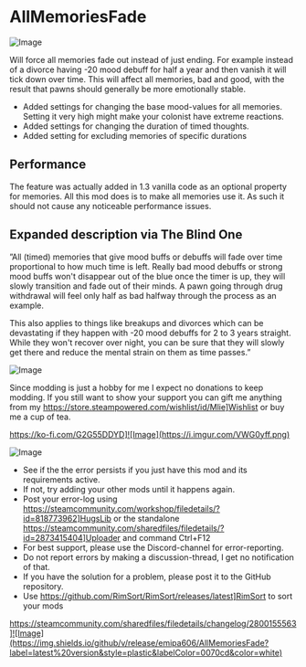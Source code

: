 # AllMemoriesFade

![Image](https://i.imgur.com/iCj5o7O.png)


Will force all memories fade out instead of just ending.
For example instead of a divorce having -20 mood debuff for half a year and then vanish it will tick down over time.
This will affect all memories, bad and good, with the result that pawns should generally be more emotionally stable.

- Added settings for changing the base mood-values for all memories. Setting it very high might make your colonist have extreme reactions.
- Added settings for changing the duration of timed thoughts.
- Added setting for excluding memories of specific durations

## Performance

The feature was actually added in 1.3 vanilla code as an optional property for memories. All this mod does is to make all memories use it. As such it should not cause any noticeable performance issues.

## Expanded description via The Blind One

”All (timed) memories that give mood buffs or debuffs will fade over time proportional to how much time is left. Really bad mood debuffs or strong mood buffs won't disappear out of the blue once the timer is up, they will slowly transition and fade out of their minds. A pawn going through drug withdrawal will feel only half as bad halfway through the process as an example. 

This also applies to things like breakups and divorces which can be devastating if they happen with -20 mood debuffs for 2 to 3 years straight. While they won't recover over night, you can be sure that they will slowly get there and reduce the mental strain on them as time passes.”

![Image](https://i.imgur.com/Ds0rBAD.png)

Since modding is just a hobby for me I expect no donations to keep modding. If you still want to show your support you can gift me anything from my https://store.steampowered.com/wishlist/id/Mlie]Wishlist or buy me a cup of tea.

https://ko-fi.com/G2G55DDYD]![Image](https://i.imgur.com/VWG0yff.png)


![Image](https://i.imgur.com/5xwDG6H.png)



-  See if the the error persists if you just have this mod and its requirements active.
-  If not, try adding your other mods until it happens again.
-  Post your error-log using https://steamcommunity.com/workshop/filedetails/?id=818773962]HugsLib or the standalone https://steamcommunity.com/sharedfiles/filedetails/?id=2873415404]Uploader and command Ctrl+F12
-  For best support, please use the Discord-channel for error-reporting.
-  Do not report errors by making a discussion-thread, I get no notification of that.
-  If you have the solution for a problem, please post it to the GitHub repository.
-  Use https://github.com/RimSort/RimSort/releases/latest]RimSort to sort your mods



https://steamcommunity.com/sharedfiles/filedetails/changelog/2800155563]![Image](https://img.shields.io/github/v/release/emipa606/AllMemoriesFade?label=latest%20version&style=plastic&labelColor=0070cd&color=white)

